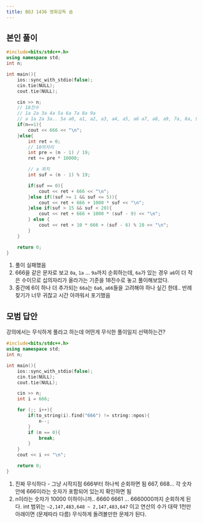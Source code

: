 ```yaml
---
title: BOJ 1436 영화감독 숌
---
```


## 본인 풀이

```cpp
#include<bits/stdc++.h>
using namespace std;
int n;

int main(){
    ios::sync_with_stdio(false);
    cin.tie(NULL);
    cout.tie(NULL);

    cin >> n;
    // 18진수
    // 1a 2a 3a 4a 5a 6a 7a 8a 9a
    // a 1a 2a 3a.. 5a a0, a1, a2, a3, a4, a5, a6 a7, a8, a9, 7a, 8a, 9a
    if(n==1){
        cout << 666 << "\n";
    }else{
        int ret = 0;
        // 10의자리
        int pre = (n - 1) / 19;
        ret += pre * 10000;

        // a 위치
        int suf = (n - 1) % 19;

        if(suf == 0){
            cout << ret + 666 << "\n";
        }else if((suf >= 1 && suf <= 5)){
            cout << ret + 666 + 1000 * suf << "\n";
        }else if(suf > 15 && suf < 20){
            cout << ret + 666 + 1000 * (suf - 9) << "\n";
        } else {
            cout << ret + 10 * 666 + (suf - 6) % 10 << "\n";
        }
    }

    return 0;
}
```

1. 풀이 실패했음
2. 666을 같은 문자로 보고 `0a`, `1a` ... `9a`까지 순회하는데, `6a`가 있는 경우 `a6`이 더 작은 수이므로 십의자리가 올라가는 기준을 18진수로 놓고 풀이해보았다.
3. 중간에 6이 하나 더 추가되는 `66a`는 `6a6`, `a66`들을 고려해야 하나 싶긴 한데.. 반례 찾기가 너무 귀찮고 시간 아까워서 포기했음

## 모범 답안

강의에서는 무식하게 풀라고 하는데 어떤게 무식한 풀이일지 선택하는건?

```cpp
#include<bits/stdc++.h>
using namespace std;
int n;

int main(){
    ios::sync_with_stdio(false);
    cin.tie(NULL);
    cout.tie(NULL);

    cin >> n;
    int i = 666;

    for (;; i++){
        if(to_string(i).find("666") != string::npos){
            n--;
        }
        if (n == 0){
            break;
        }
    }
    cout << i << "\n";

    return 0;
}
```

1. 진짜 무식하다 - 그냥 시작지점 666부터 하나씩 순회하면 됨 667, 668... 각 숫자 안에 666이라는 숫자가 포함되어 있는지 확인하면 됨
2. n이라는 숫자가 10000 이하이니까.. 6660 6661 ... 6660000까지 순회하게 된다. int 범위는 `–2,147,483,648 ~ 2,147,483,647` 이고 연산의 수가 대략 1천만 아래이면 (문제따라 다름) 무식하게 돌려볼만한 문제가 된다.
